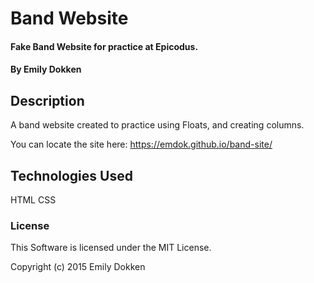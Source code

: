 # Band Website

#### Fake Band Website for practice at Epicodus.

#### By Emily Dokken

## Description

A band website created to practice using Floats, and creating columns.

You can locate the site here:
https://emdok.github.io/band-site/

## Technologies Used

HTML
CSS

### License

This Software is licensed under the MIT License.

Copyright (c) 2015 Emily Dokken
